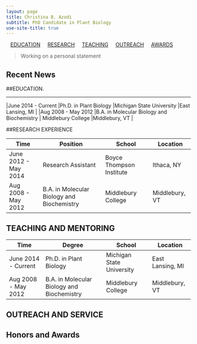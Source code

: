 ```yaml
---
layout: page
title: Christina B. Azodi
subtitle: PhD Candidate in Plant Biology
use-site-title: true
---
```


&nbsp; &nbsp;[EDUCATION](#education.) &nbsp; &nbsp; [RESEARCH](#research) &nbsp; &nbsp; [TEACHING](#teaching-and-mentoring) &nbsp; &nbsp; [OUTREACH](#outreach-and-service) &nbsp; &nbsp; [AWARDS](#honors-and-awards) 


> Working on a personal statement






## Recent News


##EDUCATION.

---------

|June 2014 - Current     |Ph.D. in Plant Biology     |Michigan State University     |East Lansing, MI     |
|Aug 2008 - May 2012     |B.A. in Molecular Biology and Biochemistry     | Middlebury College    |Middlebury, VT    |


##RESEARCH EXPERIENCE

|Time     |Position     |School     |Location     |
|---  |---  |---  |---  |
|June 2012 - May 2014     |Research Assistant     |Boyce Thompson Institute     |Ithaca, NY     |
|Aug 2008 - May 2012     |B.A. in Molecular Biology and Biochemistry     | Middlebury College    |Middlebury, VT    |


## TEACHING AND MENTORING

|Time     |Degree     |School     |Location     |
|---  |---  |---  |---  |
|June 2014 - Current     |Ph.D. in Plant Biology     |Michigan State University     |East Lansing, MI     |
|Aug 2008 - May 2012     |B.A. in Molecular Biology and Biochemistry     | Middlebury College    |Middlebury, VT    |


## OUTREACH AND SERVICE


## Honors and Awards